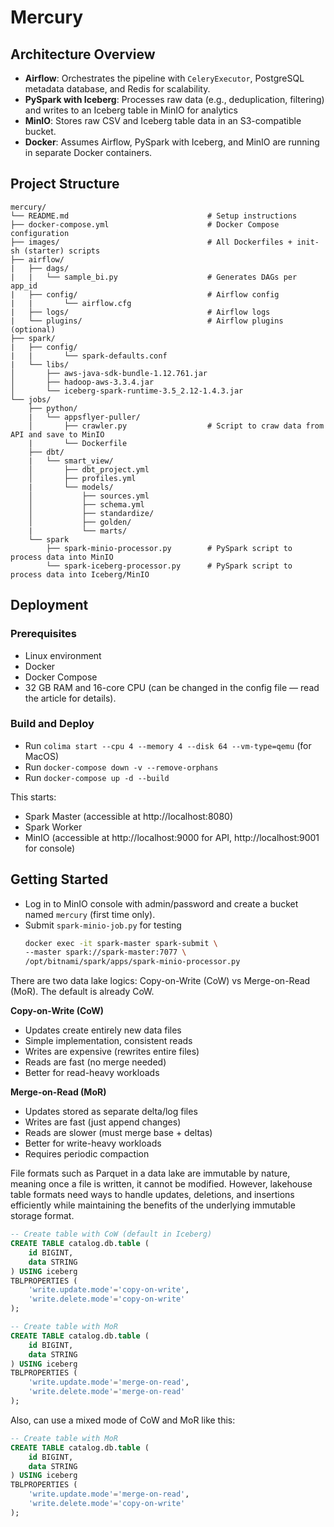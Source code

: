# Mercury

## Architecture Overview

- **Airflow**: Orchestrates the pipeline with `CeleryExecutor`, PostgreSQL metadata database, and Redis for scalability.
- **PySpark with Iceberg**: Processes raw data (e.g., deduplication, filtering) and writes to an Iceberg table in MinIO for analytics
- **MinIO**: Stores raw CSV and Iceberg table data in an S3-compatible bucket.
- **Docker**: Assumes Airflow, PySpark with Iceberg, and MinIO are running in separate Docker containers.

## Project Structure

```
mercury/
└── README.md                               # Setup instructions
├── docker-compose.yml                      # Docker Compose configuration
├── images/                                 # All Dockerfiles + init-sh (starter) scripts
├── airflow/
|   ├── dags/
|   |   └── sample_bi.py                    # Generates DAGs per app_id
|   ├── config/                             # Airflow config
|   |       └── airflow.cfg
|   ├── logs/                               # Airflow logs
|   └── plugins/                            # Airflow plugins (optional)
├── spark/
|   ├── config/
|   |       └── spark-defaults.conf
|   └── libs/
│       ├── aws-java-sdk-bundle-1.12.761.jar
│       ├── hadoop-aws-3.3.4.jar
│       └── iceberg-spark-runtime-3.5_2.12-1.4.3.jar
└── jobs/
    ├── python/
    |   └── appsflyer-puller/
    │       ├── crawler.py                  # Script to craw data from API and save to MinIO
    |       └── Dockerfile
    ├── dbt/
    |   └── smart_view/
    │       ├── dbt_project.yml
    │       ├── profiles.yml
    |       └── models/
    │           ├── sources.yml
    │           ├── schema.yml
    │           ├── standardize/
    │           ├── golden/
    |           └── marts/
    └── spark
        ├── spark-minio-processor.py        # PySpark script to process data into MinIO
        └── spark-iceberg-processor.py      # PySpark script to process data into Iceberg/MinIO
```

## Deployment

### Prerequisites

- Linux environment
- Docker
- Docker Compose
- 32 GB RAM and 16-core CPU (can be changed in the config file — read the article for details).

### Build and Deploy

- Run `colima start --cpu 4 --memory 4 --disk 64 --vm-type=qemu` (for MacOS)
- Run `docker-compose down -v --remove-orphans`
- Run `docker-compose up -d --build`

This starts:
- Spark Master (accessible at http://localhost:8080)
- Spark Worker
- MinIO (accessible at http://localhost:9000 for API, http://localhost:9001 for console)

## Getting Started

- Log in to MinIO console with admin/password and create a bucket named `mercury` (first time only).
- Submit `spark-minio-job.py` for testing
  ```sh
  docker exec -it spark-master spark-submit \
  --master spark://spark-master:7077 \
  /opt/bitnami/spark/apps/spark-minio-processor.py
  ```

There are two data lake logics: Copy-on-Write (CoW) vs Merge-on-Read (MoR). The default is already CoW.

**Copy-on-Write (CoW)**
- Updates create entirely new data files
- Simple implementation, consistent reads
- Writes are expensive (rewrites entire files)
- Reads are fast (no merge needed)
- Better for read-heavy workloads

**Merge-on-Read (MoR)**
- Updates stored as separate delta/log files
- Writes are fast (just append changes)
- Reads are slower (must merge base + deltas)
- Better for write-heavy workloads
- Requires periodic compaction

File formats such as Parquet in a data lake are immutable by nature, meaning once a file is written, it cannot be modified. However, lakehouse table formats need ways to handle updates, deletions, and insertions efficiently while maintaining the benefits of the underlying immutable storage format.

```sql
-- Create table with CoW (default in Iceberg)
CREATE TABLE catalog.db.table (
    id BIGINT,
    data STRING
) USING iceberg
TBLPROPERTIES (
    'write.update.mode'='copy-on-write',
    'write.delete.mode'='copy-on-write'
);

-- Create table with MoR
CREATE TABLE catalog.db.table (
    id BIGINT,
    data STRING
) USING iceberg
TBLPROPERTIES (
    'write.update.mode'='merge-on-read',
    'write.delete.mode'='merge-on-read'
);
```

Also, can use a mixed mode of CoW and MoR like this:

```sql
-- Create table with MoR
CREATE TABLE catalog.db.table (
    id BIGINT,
    data STRING
) USING iceberg
TBLPROPERTIES (
    'write.update.mode'='merge-on-read',
    'write.delete.mode'='copy-on-write'
);
```